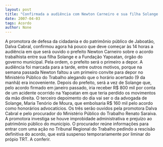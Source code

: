 ```yaml
---
layout: post
title: "Confirmada a audiência com Newton Carneiro e sua filha Solange sobre acordo de quase R$ 1 milhão"
date: 2007-04-03
tags: Acordo
author: None
---
```

A promotora de defesa da cidadania e do patrimônio público de Jaboatão, Dalva Cabral, confirmou agora há pouco que deve começar às 14 horas a audiência em que será ouvido o prefeito Newton Carneiro sobre o acordo trabalhista entre sua filha Solange e a Fundação Yapoatan, órgão do governo municipal.
Pela ordem, o prefeito será o primeiro a depor. A audiência foi marcada para a tarde, entre outros motivos, porque na semana passada Newton faltou a um primeiro convite para depor no Ministério Público do Trabalho alegando que o horário acertado (9 da manhã) era incoveniente.
Depois do prefeito, será a vez de Solange que, pelo acordo firmado em janeiro passado, iria receber R$ 800 mil por conta de um acidente ocorrido na Yapoatan em que teria perdido os movimentos da mão direita.
O terceiro depoimento do dia vai ser o da advogada de Solange, Maria Tenório de Moura, que embolsaria R$ 160 mil pelo acordo como honorários advocatícios.
Os três serão ouvidos pela promotora Dalva Cabral e pelo procurador do Ministério Público do Trabalho Renato Saraiva.
A promotora investiga se houve improbidade administrativa e prejuízo ao patrimônio público do município. O procurador reúne informações para entrar com uma ação no Tribunal Regional do Trabalho pedindo a rescisão definitiva do acordo, que está suspenso temporariamente por liminar do própio TRT. 
A&nbsp;conferir. 